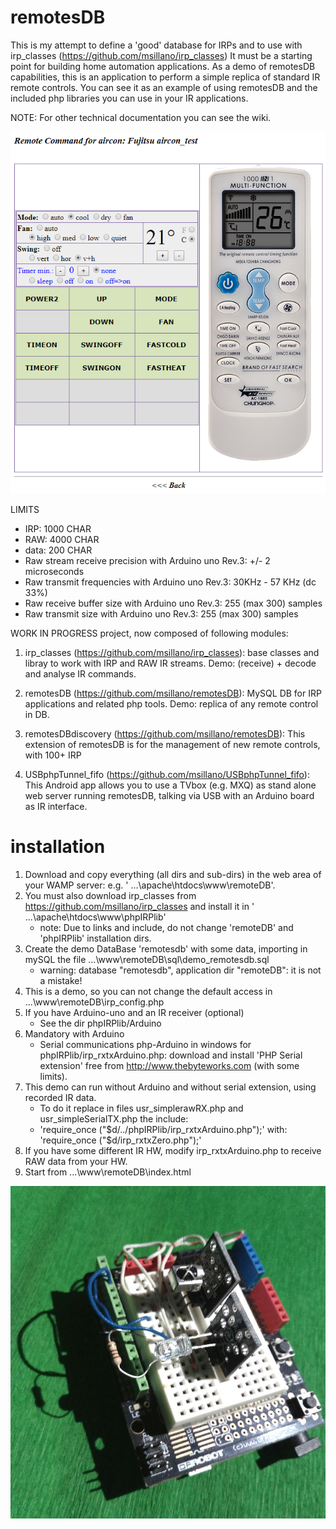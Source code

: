 # remotesDB
This is my attempt to define a 'good' database for IRPs and to use with irp_classes (https://github.com/msillano/irp_classes)
It must be a starting point for building home automation applications.
As a demo of remotesDB capabilities, this is an application to perform a simple replica of standard IR remote controls. You can see it as an example of using remotesDB and the included php libraries you can use in your IR applications.

NOTE: For other technical documentation you can see the wiki.

![Screenshot 1](./documents/remotesDB/screen01.png)

LIMITS
 -  IRP: 1000 CHAR
 -  RAW: 4000 CHAR 
 -  data: 200 CHAR
 -  Raw stream receive precision with Arduino uno Rev.3: +/- 2 microseconds
 -  Raw transmit frequencies with Arduino uno Rev.3: 30KHz - 57 KHz (dc 33%)
 -  Raw receive buffer size with Arduino uno Rev.3: 255 (max 300) samples
 -  Raw transmit size with Arduino uno Rev.3: 255 (max 300) samples
 
 WORK IN PROGRESS project, now composed of following modules:
 
 1) irp_classes (https://github.com/msillano/irp_classes): base classes and libray to work with IRP and RAW IR streams. Demo:  (receive) + decode and analyse IR commands.
 
 2) remotesDB (https://github.com/msillano/remotesDB):  MySQL DB for IRP applications and related php tools. Demo: replica of any remote control in DB.
 
 3) remotesDBdiscovery (https://github.com/msillano/remotesDB):  This extension of remotesDB is for the management of new remote controls, with 100+ IRP
 
 4) USBphpTunnel_fifo (https://github.com/msillano/USBphpTunnel_fifo): This Android app allows you to use a TVbox (e.g. MXQ) as stand alone web server running remotesDB, talking via USB with an Arduino board as IR interface.

# installation
1) Download and copy everything (all dirs and sub-dirs) in the web area of your WAMP server: e.g. ' ...\apache\htdocs\www\remoteDB'.
2) You must also download irp_classes from https://github.com/msillano/irp_classes and install it in ' ...\apache\htdocs\www\phpIRPlib'
     -    note: Due to links and include, do not change 'remoteDB' and 'phpIRPlib' installation dirs.
3) Create the demo DataBase 'remotesdb' with some data, importing in mySQL the file ...\www\remoteDB\sql\demo_remotesdb.sql
     -    warning: database "remotesdb", application dir "remoteDB": it is not a mistake!
4) This is a demo, so you can not change the default access in ...\www\remoteDB\irp_config.php
5) If you have Arduino-uno and an IR receiver (optional)
     -   See the dir phpIRPlib/Arduino
6) Mandatory with Arduino
     -    Serial communications php-Arduino in windows for phpIRPlib/irp_rxtxArduino.php: download and install 'PHP Serial extension' free from http://www.thebyteworks.com (with some limits).
7) This demo can run without Arduino and  without serial extension, using recorded IR data.
     -    To do it replace in files usr_simplerawRX.php and usr_simpleSerialTX.php the include:
     -    'require_once ("$d/../phpIRPlib/irp_rxtxArduino.php");' with: 'require_once ("$d/irp_rxtxZero.php");'
8) If you have some different IR HW, modify irp_rxtxArduino.php to receive RAW data from your HW.
9) Start from ...\www\remoteDB\index.html

![Arduino IR](./documents/remotesDB/arduinoIR.jpg)
